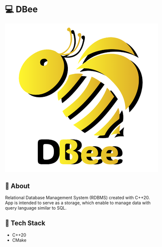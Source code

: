 # 💻 DBee

![](./images/logo.png)

## 👀 About

Relational Database Management System (RDBMS) created with C++20. App is intended to serve as a storage, which enable to manage data with query language similar to SQL.

## 🔧 Tech Stack

- C++20
- CMake
